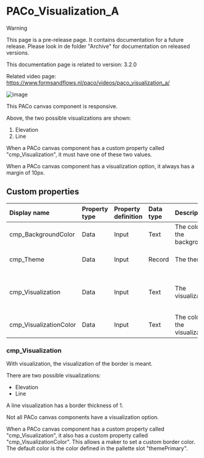 # PACo_Visualization_A

> [!WARNING]
> This page is a pre-release page. It contains documentation for a future release. Please look in de folder "Archive" for documentation on released versions.

This documentation page is related to version: 3.2.0

Related video page: https://www.formsandflows.nl/paco/videos/paco_visualization_a/

![image](https://github.com/formsandflows/PACo/assets/35654198/68012bbd-dfe0-4566-b534-aaf063e9ee0f)

This PACo canvas component is responsive.

Above, the two possible visualizations are shown:
1. Elevation
2. Line

When a PACo canvas component has a custom property called "cmp_Visualization", it must have one of these two values.

When a PACo canvas component has a visualization option, it always has a margin of 10px.

## Custom properties

| Display name | Property type | Property definition | Data type | Description | Memo
| :--- | :--- | :--- | :--- | :--- | :--- |
| cmp_BackgroundColor | Data | Input | Text | The color of the background. | |
| cmp_Theme | Data | Input | Record | The theme. | See the documentation on theming. |
| cmp_Visualization | Data | Input | Text | The visualization. | See the documentation about cmp_Visualization below. |
| cmp_VisualizationColor | Data | Input | Text | The color of the visualization. | |

### cmp_Visualization
With visualization, the visualization of the border is meant.

There are two possible visualizations:
- Elevation
- Line

A line visualization has a border thickness of 1.

Not all PACo canvas components have a visualization option.

When a PACo canvas component has a custom property called "cmp_Visualization", it also has a custom property called "cmp_VisualizationColor". This allows a maker to set a custom border color. The default color is the color defined in the pallette slot "themePrimary".
